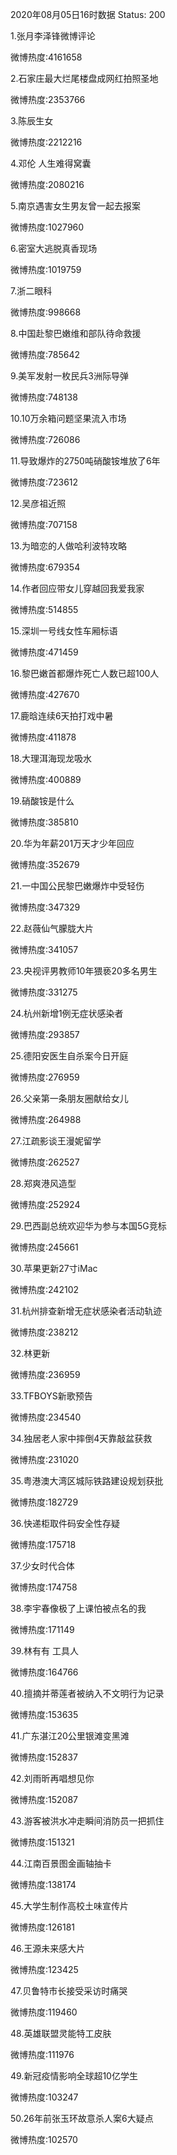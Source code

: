2020年08月05日16时数据
Status: 200

1.张月李泽锋微博评论

微博热度:4161658

2.石家庄最大烂尾楼盘成网红拍照圣地

微博热度:2353766

3.陈辰生女

微博热度:2212216

4.邓伦 人生难得窝囊

微博热度:2080216

5.南京遇害女生男友曾一起去报案

微博热度:1027960

6.密室大逃脱真香现场

微博热度:1019759

7.浙二眼科

微博热度:998668

8.中国赴黎巴嫩维和部队待命救援

微博热度:785642

9.美军发射一枚民兵3洲际导弹

微博热度:748138

10.10万余箱问题坚果流入市场

微博热度:726086

11.导致爆炸的2750吨硝酸铵堆放了6年

微博热度:723612

12.吴彦祖近照

微博热度:707158

13.为暗恋的人做哈利波特攻略

微博热度:679354

14.作者回应带女儿穿越回我爱我家

微博热度:514855

15.深圳一号线女性车厢标语

微博热度:471459

16.黎巴嫩首都爆炸死亡人数已超100人

微博热度:427670

17.鹿晗连续6天拍打戏中暑

微博热度:411878

18.大理洱海现龙吸水

微博热度:400889

19.硝酸铵是什么

微博热度:385810

20.华为年薪201万天才少年回应

微博热度:352679

21.一中国公民黎巴嫩爆炸中受轻伤

微博热度:347329

22.赵薇仙气朦胧大片

微博热度:341057

23.央视评男教师10年猥亵20多名男生

微博热度:331275

24.杭州新增1例无症状感染者

微博热度:293857

25.德阳安医生自杀案今日开庭

微博热度:276959

26.父亲第一条朋友圈献给女儿

微博热度:264988

27.江疏影谈王漫妮留学

微博热度:262527

28.郑爽港风造型

微博热度:252924

29.巴西副总统欢迎华为参与本国5G竞标

微博热度:245661

30.苹果更新27寸iMac

微博热度:242102

31.杭州排查新增无症状感染者活动轨迹

微博热度:238212

32.林更新

微博热度:236959

33.TFBOYS新歌预告

微博热度:234540

34.独居老人家中摔倒4天靠敲盆获救

微博热度:231020

35.粤港澳大湾区城际铁路建设规划获批

微博热度:182729

36.快递柜取件码安全性存疑

微博热度:175718

37.少女时代合体

微博热度:174758

38.李宇春像极了上课怕被点名的我

微博热度:171149

39.林有有 工具人

微博热度:164766

40.擅摘并蒂莲者被纳入不文明行为记录

微博热度:153635

41.广东湛江20公里银滩变黑滩

微博热度:152837

42.刘雨昕再唱想见你

微博热度:152087

43.游客被洪水冲走瞬间消防员一把抓住

微博热度:151321

44.江南百景图金画轴抽卡

微博热度:138174

45.大学生制作高校土味宣传片

微博热度:126181

46.王源未来感大片

微博热度:123425

47.贝鲁特市长接受采访时痛哭

微博热度:119460

48.英雄联盟灵能特工皮肤

微博热度:111976

49.新冠疫情影响全球超10亿学生

微博热度:103247

50.26年前张玉环故意杀人案6大疑点

微博热度:102570

